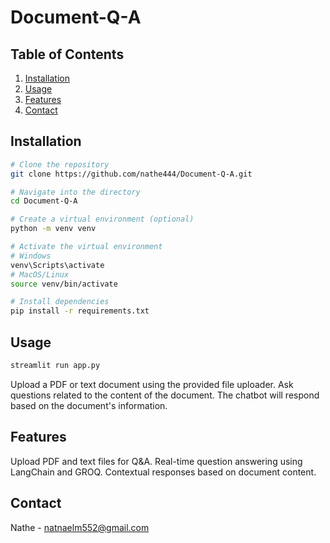 ﻿# Document-Q-A

## Table of Contents

1. [Installation](#installation)
2. [Usage](#usage)
3. [Features](#features)
4. [Contact](#contact)

## Installation
```bash
# Clone the repository
git clone https://github.com/nathe444/Document-Q-A.git

# Navigate into the directory
cd Document-Q-A

# Create a virtual environment (optional)
python -m venv venv

# Activate the virtual environment
# Windows
venv\Scripts\activate
# MacOS/Linux
source venv/bin/activate

# Install dependencies
pip install -r requirements.txt

```
## Usage
```bash
streamlit run app.py
```
Upload a PDF or text document using the provided file uploader.
Ask questions related to the content of the document.
The chatbot will respond based on the document's information.

## Features

Upload PDF and text files for Q&A.
Real-time question answering using LangChain and GROQ.
Contextual responses based on document content.

## Contact
Nathe - natnaelm552@gmail.com
